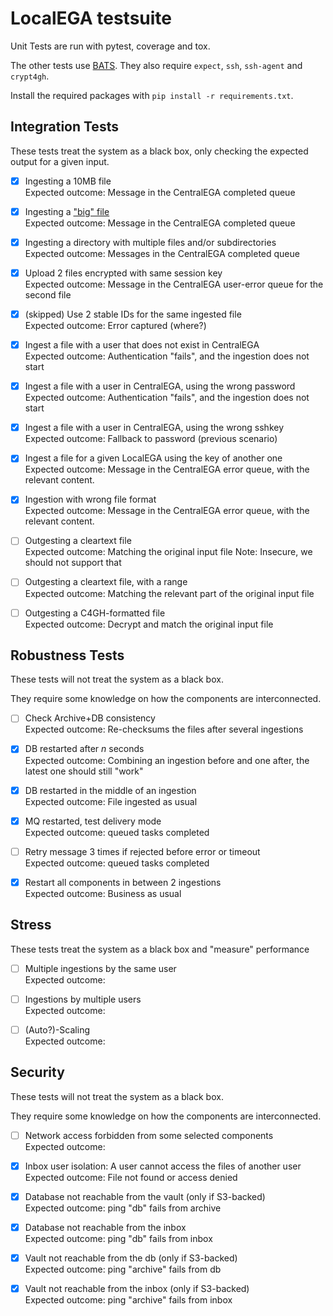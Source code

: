# LocalEGA testsuite

Unit Tests are run with pytest, coverage and tox.

The other tests use [BATS](https://github.com/bats-core/bats-core).
They also require `expect`, `ssh`, `ssh-agent` and `crypt4gh`.

Install the required packages with `pip install -r requirements.txt`.

## Integration Tests

These tests treat the system as a black box, only checking the expected output for a given input.

- [x] Ingesting a 10MB file<br/>
      Expected outcome: Message in the CentralEGA completed queue
  
- [x] Ingesting a ["big" file](integration/ingestion.bats#L73-L76)<br/>
      Expected outcome: Message in the CentralEGA completed queue

- [x] Ingesting a directory with multiple files and/or subdirectories<br/>
      Expected outcome: Messages in the CentralEGA completed queue

- [x] Upload 2 files encrypted with same session key<br/>
	  Expected outcome: Message in the CentralEGA user-error queue for the second file

- [x] (skipped) Use 2 stable IDs for the same ingested file<br/>
      Expected outcome: Error captured (where?)

- [x] Ingest a file with a user that does not exist in CentralEGA<br/>
      Expected outcome: Authentication "fails", and the ingestion does not start

- [x] Ingest a file with a user in CentralEGA, using the wrong password<br/>
      Expected outcome: Authentication "fails", and the ingestion does not start

- [x] Ingest a file with a user in CentralEGA, using the wrong sshkey<br/>
      Expected outcome: Fallback to password (previous scenario)

- [x] Ingest a file for a given LocalEGA using the key of another one<br/>
      Expected outcome: Message in the CentralEGA error queue, with the relevant content.

- [x] Ingestion with wrong file format<br/>
      Expected outcome: Message in the CentralEGA error queue, with the relevant content.

- [ ] Outgesting a cleartext file<br/>
      Expected outcome: Matching the original input file
	  Note: Insecure, we should not support that

- [ ] Outgesting a cleartext file, with a range<br/>
      Expected outcome: Matching the relevant part of the original input file

- [ ] Outgesting a C4GH-formatted file<br/>
      Expected outcome: Decrypt and match the original input file

## Robustness Tests

These tests will not treat the system as a black box.

They require some knowledge on how the components are interconnected.

- [ ] Check Archive+DB consistency<br/>
      Expected outcome: Re-checksums the files after several ingestions

- [x] DB restarted after *n* seconds<br/>
      Expected outcome: Combining an ingestion before and one after, the latest one should still "work"

- [x] DB restarted in the middle of an ingestion<br/>
      Expected outcome: File ingested as usual

- [x] MQ restarted, test delivery mode<br/>
      Expected outcome: queued tasks completed

- [ ] Retry message 3 times if rejected before error or timeout<br/>
      Expected outcome: queued tasks completed

- [x] Restart all components in between 2 ingestions<br/>
      Expected outcome: Business as usual

## Stress

These tests treat the system as a black box and "measure" performance

- [ ] Multiple ingestions by the same user<br/>
      Expected outcome: 

- [ ] Ingestions by multiple users<br/>
      Expected outcome: 

- [ ] (Auto?)-Scaling<br/>
       Expected outcome: 
  
## Security

These tests will not treat the system as a black box.

They require some knowledge on how the components are interconnected.

- [ ] Network access forbidden from some selected components<br/>
      Expected outcome: 
  
- [x] Inbox user isolation: A user cannot access the files of another user<br/>
      Expected outcome: File not found or access denied

- [x] Database not reachable from the vault (only if S3-backed)<br/>
      Expected outcome: ping "db" fails from archive

- [x] Database not reachable from the inbox<br/>
      Expected outcome: ping "db" fails from inbox

- [x] Vault not reachable from the db (only if S3-backed)<br/>
      Expected outcome: ping "archive" fails from db

- [x] Vault not reachable from the inbox (only if S3-backed)<br/>
      Expected outcome: ping "archive" fails from inbox


